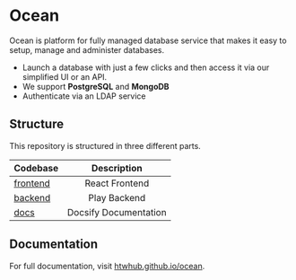 # Ocean

Ocean is platform for fully managed database service that makes it easy to setup, manage and administer databases.

* Launch a database with just a few clicks and then access it via our simplified UI or an API.
* We support **PostgreSQL** and **MongoDB**
* Authenticate via an LDAP service

## Structure

This repository is structured in three different parts.

| Codebase              |      Description          |
| :-------------------- | :-----------------------: |
| [frontend](frontend)  |     React Frontend        |
| [backend](backend)    |      Play Backend         |
| [docs](docs)          |   Docsify Documentation   |

## Documentation

For full documentation, visit [htwhub.github.io/ocean](https://htwhub.github.io/ocean/).
